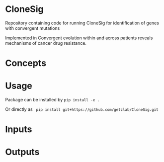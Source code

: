 # CloneSig
Repository containing code for running CloneSig for identification of genes with convergent mutations

Implemented in Convergent evolution within and across patients reveals mechanisms of cancer drug resistance.


# Concepts

# Usage
Package can be installed by
```pip install -e .```

Or directly as 
``` pip install git+https://github.com/getzlab/CloneSig.git```


# Inputs

# Outputs